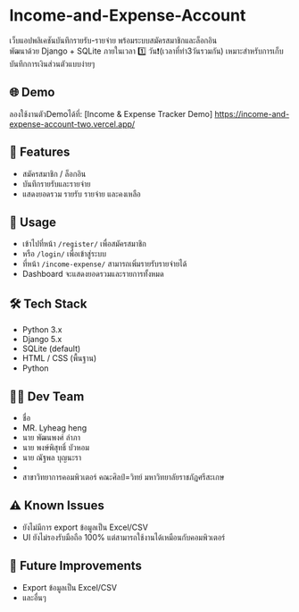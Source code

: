 # Income-and-Expense-Account

เว็บแอปพลิเคชันบันทึกรายรับ-รายจ่าย พร้อมระบบสมัครสมาชิกและล็อกอิน  
พัฒนาด้วย Django + SQLite ภายในเวลา 1️⃣ วัน❗️(เวลาที่ทำ3วันรวมกัน)
เหมาะสำหรับการเก็บบันทึกการเงินส่วนตัวแบบง่ายๆ

## 🌐 Demo
ลองใช้งานตัวDemoได้ที่: [Income & Expense Tracker Demo] https://income-and-expense-account-two.vercel.app/



## 📠 Features
- สมัครสมาชิก / ล็อกอิน
- บันทึกรายรับและรายจ่าย
- แสดงยอดรวม รายรับ รายจ่าย และคงเหลือ


## 📖 Usage
- เข้าไปที่หน้า `/register/` เพื่อสมัครสมาชิก
- หรือ `/login/` เพื่อเข้าสู่ระบบ
- ที่หน้า `/income-expense/` สามารถเพิ่มรายรับรายจ่ายได้
- Dashboard จะแสดงยอดรวมและรายการทั้งหมด


## 🛠️ Tech Stack
- Python 3.x
- Django 5.x
- SQLite (default)
- HTML / CSS (พื้นฐาน)
- Python


## 👨‍💻 Dev Team
- ชื่อ
- MR. Lyheag heng
- นาย พัฒนพงศ์ ลำภา
- นาย พงษ์พิสุทธิ์  บัวหอม
- นาย ณัฐพล บุญนะรา
- 
- สาขาวิทยาการคอมพิวเตอร์ คณะศิลป์=วิทย์ มหาวิทยาลัยราชภัฏศรีสะเกษ


## ⚠️ Known Issues
- ยังไม่มีการ export ข้อมูลเป็น Excel/CSV
- UI ยังไม่รองรับมือถือ 100% แต่สามารถใช้งานได้เหมือนกับคอมพิวเตอร์

## 🔮 Future Improvements
- Export ข้อมูลเป็น Excel/CSV
- และอื่นๆ
